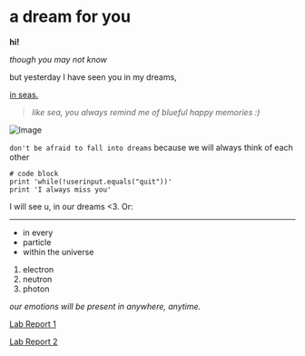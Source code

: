 
# a dream for you
**hi!**

*though you may not know*

but yesterday I have seen you 
in my dreams, 

[in seas.](https://www.youtube.com/watch?v=btmjDyff6E8)

> *like sea, you always remind me of blueful happy memories :)*

![Image](https://encrypted-tbn0.gstatic.com/images?q=tbn:ANd9GcTbGkDquvJEmAMYaGPwkrnHV65xq-OG50IwsQ&usqp=CAU)

`don't be afraid to fall into dreams` because we will always think of each other

```
# code block
print 'while(!userinput.equals("quit"))'
print 'I always miss you'
```
I will see u, in our dreams <3. Or:

---
* in every
* particle
* within the universe

1. electron
2. neutron
3. photon

*our emotions will be present in anywhere, anytime.*

[Lab Report 1](     https://angelsofttoy.github.io/cse15l-lab-reports/a-tutorial.html        )

[Lab Report 2](https://angelsofttoy.github.io/cse15l-lab-reports/Detecting_and_Fixing_Bugs.html)